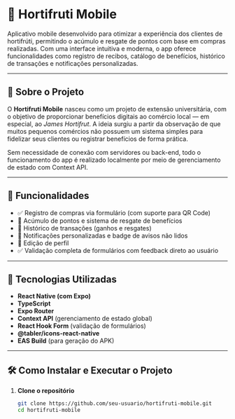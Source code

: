 # 🍇 Hortifruti Mobile

Aplicativo mobile desenvolvido para otimizar a experiência dos clientes de hortifrúti, permitindo o acúmulo e resgate de pontos com base em compras realizadas. Com uma interface intuitiva e moderna, o app oferece funcionalidades como registro de recibos, catálogo de benefícios, histórico de transações e notificações personalizadas.

---

## 📱 Sobre o Projeto

O **Hortifruti Mobile** nasceu como um projeto de extensão universitária, com o objetivo de proporcionar benefícios digitais ao comércio local — em especial, ao *James Hortifrut*. A ideia surgiu a partir da observação de que muitos pequenos comércios não possuem um sistema simples para fidelizar seus clientes ou registrar benefícios de forma prática.

Sem necessidade de conexão com servidores ou back-end, todo o funcionamento do app é realizado localmente por meio de gerenciamento de estado com Context API.

---

## 🚀 Funcionalidades

- ✅ Registro de compras via formulário (com suporte para QR Code)
- 🎁 Acúmulo de pontos e sistema de resgate de benefícios
- 📜 Histórico de transações (ganhos e resgates)
- 🔔 Notificações personalizadas e badge de avisos não lidos
- 👤 Edição de perfil
- ✅ Validação completa de formulários com feedback direto ao usuário

---

## 🎯 Tecnologias Utilizadas

- **React Native (com Expo)**
- **TypeScript**
- **Expo Router**
- **Context API** (gerenciamento de estado global)
- **React Hook Form** (validação de formulários)
- **@tabler/icons-react-native**
- **EAS Build** (para geração do APK)

---

## 🛠️ Como Instalar e Executar o Projeto

1. **Clone o repositório**
   ```bash
   git clone https://github.com/seu-usuario/hortifruti-mobile.git
   cd hortifruti-mobile
